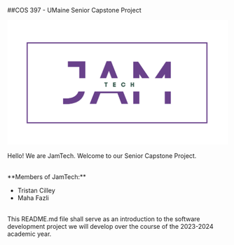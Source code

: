 ##COS 397 - UMaine Senior Capstone Project 
<!-- This next line is for rendering our team log from the Logo directory -->
![jamTechLogo](Logo/jamTechLogo.png)

Hello! We are JamTech. Welcome to our Senior Capstone Project.

<br>
**Members of JamTech:**

* Tristan Cilley<!-- Write your Name Below, use * for bullet point -->
* Maha Fazli


<br>
This README.md file shall serve as an introduction to the software development project we will develop over the course of the 2023-2024 academic year.





